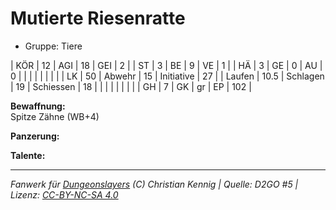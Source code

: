# Mutierte Riesenratte  
- Gruppe: Tiere  

| KÖR    | 12   | AGI      | 18 | GEI        | 2   |
| ST     | 3    | BE       | 9  | VE         | 1   |
| HÄ     | 3    | GE       | 0  | AU         | 0   |
|        |      |          |    |            |     |
| LK     | 50   | Abwehr   | 15 | Initiative | 27  |
| Laufen | 10.5 | Schlagen | 19 | Schiessen  | 18  |
|        |      |          |    |            |     |
| GH     | 7    | GK       | gr | EP         | 102 |


**Bewaffnung:**  
Spitze Zähne (WB+4)

**Panzerung:**  


**Talente:**  






___
*Fanwerk für [Dungeonslayers](https://www.dungeonslayers.net/) (C) Christian Kennig | Quelle: D2GO #5 | Lizenz: [CC-BY-NC-SA 4.0](https://creativecommons.org/licenses/by-nc-sa/4.0/deed.de)*